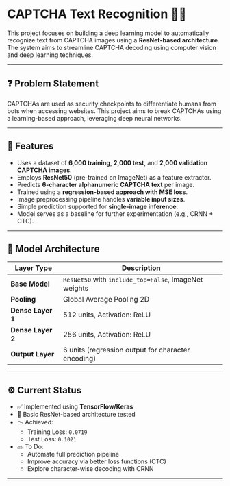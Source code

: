 # CAPTCHA Text Recognition 🧠🔐

This project focuses on building a deep learning model to automatically recognize text from CAPTCHA images using a **ResNet-based architecture**. The system aims to streamline CAPTCHA decoding using computer vision and deep learning techniques.

---

## ❓ Problem Statement

CAPTCHAs are used as security checkpoints to differentiate humans from bots when accessing websites. This project aims to break CAPTCHAs using a learning-based approach, leveraging deep neural networks.

---

## 🚀 Features

- Uses a dataset of **6,000 training**, **2,000 test**, and **2,000 validation CAPTCHA images**.
- Employs **ResNet50** (pre-trained on ImageNet) as a feature extractor.
- Predicts **6-character alphanumeric CAPTCHA text** per image.
- Trained using a **regression-based approach with MSE loss**.
- Image preprocessing pipeline handles **variable input sizes**.
- Simple prediction supported for **single-image inference**.
- Model serves as a baseline for further experimentation (e.g., CRNN + CTC).

---

## 🧠 Model Architecture

| Layer Type        | Description                                    |
|-------------------|------------------------------------------------|
| **Base Model**    | `ResNet50` with `include_top=False`, ImageNet weights |
| **Pooling**       | Global Average Pooling 2D                      |
| **Dense Layer 1** | 512 units, Activation: ReLU                    |
| **Dense Layer 2** | 256 units, Activation: ReLU                    |
| **Output Layer**  | 6 units (regression output for character encoding) |

---

## ⚙️ Current Status

- ✅ Implemented using **TensorFlow/Keras**
- 🔧 Basic ResNet-based architecture tested
- 📉 Achieved:
  - Training Loss: `0.0719`
  - Test Loss: `0.1021`
- 🔜 To Do:
  - Automate full prediction pipeline
  - Improve accuracy via better loss functions (CTC)
  - Explore character-wise decoding with CRNN

---
